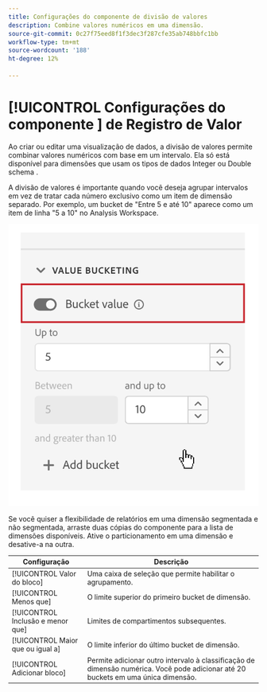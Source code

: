 ```yaml
---
title: Configurações do componente de divisão de valores
description: Combine valores numéricos em uma dimensão.
source-git-commit: 0c27f75eed8f1f3dec3f287cfe35ab748bbfc1bb
workflow-type: tm+mt
source-wordcount: '188'
ht-degree: 12%

---
```



# [!UICONTROL Configurações do componente ] de Registro de Valor

Ao criar ou editar uma visualização de dados, a divisão de valores permite combinar valores numéricos com base em um intervalo. Ela só está disponível para dimensões que usam os tipos de dados Integer ou Double schema .

A divisão de valores é importante quando você deseja agrupar intervalos em vez de tratar cada número exclusivo como um item de dimensão separado. Por exemplo, um bucket de &quot;Entre 5 e até 10&quot; aparece como um item de linha &quot;5 a 10&quot; no Analysis Workspace.

![Classificação de valor](../assets/value-bucketing.png)

Se você quiser a flexibilidade de relatórios em uma dimensão segmentada e não segmentada, arraste duas cópias do componente para a lista de dimensões disponíveis. Ative o particionamento em uma dimensão e desative-a na outra.

| Configuração | Descrição |
| --- | --- |
| [!UICONTROL Valor do bloco] | Uma caixa de seleção que permite habilitar o agrupamento. |
| [!UICONTROL Menos que] | O limite superior do primeiro bucket de dimensão. |
|  [!UICONTROL Inclusão e menor que] | Limites de compartimentos subsequentes. |
| [!UICONTROL Maior que ou igual a] | O limite inferior do último bucket de dimensão. |
| [!UICONTROL Adicionar bloco] | Permite adicionar outro intervalo à classificação de dimensão numérica. Você pode adicionar até 20 buckets em uma única dimensão. |
